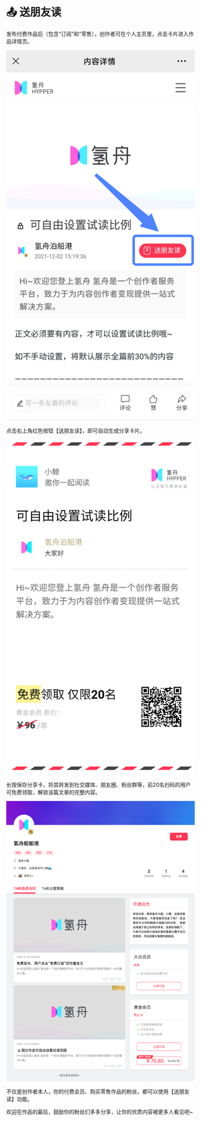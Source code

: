 # 📤 送朋友读

发布付费作品后（包含“订阅”和“零售），创作者可在个人主页里，点击卡片进入作品详情页。

![](../.gitbook/assets/9送朋友读01.png)

点击右上角红色按钮【送朋友读】，即可自动生成分享卡片。

![](../.gitbook/assets/9送朋友读02.png)

长按保存分享卡，将其转发到社交媒体、朋友圈、粉丝群等，前20名扫码的用户可免费领取，解锁该篇文章的完整内容。

![](../.gitbook/assets/9送朋友读03.png)

不仅是创作者本人，你的付费会员、购买零售作品的粉丝，都可以使用【送朋友读】功能。

欢迎在作品的最后，鼓励你的粉丝们多多分享，让你的优质内容被更多人看见吧\~
